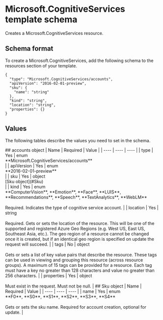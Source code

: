 # Microsoft.CognitiveServices template schema

Creates a Microsoft.CognitiveServices resource.

## Schema format

To create a Microsoft.CognitiveServices, add the following schema to the resources section of your template.

```
{
  "type": "Microsoft.CognitiveServices/accounts",
  "apiVersion": "2016-02-01-preview",
  "sku": {
    "name": "string"
  },
  "kind": "string",
  "location": "string",
  "properties": {}
}
```
## Values

The following tables describe the values you need to set in the schema.

<a id="accounts" />
## accounts object
|  Name | Required | Value |
|  ---- | ---- | ---- |
|  type | Yes | enum<br />**Microsoft.CognitiveServices/accounts**<br /> |
|  apiVersion | Yes | enum<br />**2016-02-01-preview**<br /> |
|  sku | Yes | object<br />[Sku object](#Sku)<br /> |
|  kind | Yes | enum<br />**ComputerVision**, **Emotion**, **Face**, **LUIS**, **Recommendations**, **Speech**, **TextAnalytics**, **WebLM**<br /><br />Required. Indicates the type of cognitive service account. |
|  location | Yes | string<br /><br />Required. Gets or sets the location of the resource. This will be one of the supported and registered Azure Geo Regions (e.g. West US, East US, Southeast Asia, etc.). The geo region of a resource cannot be changed once it is created, but if an identical geo region is specified on update the request will succeed. |
|  tags | No | object<br /><br />Gets or sets a list of key value pairs that describe the resource. These tags can be used in viewing and grouping this resource (across resource groups). A maximum of 15 tags can be provided for a resource. Each tag must have a key no greater than 128 characters and value no greater than 256 characters. |
|  properties | Yes | object<br /><br />Must exist in the request. Must not be null. |


<a id="Sku" />
## Sku object
|  Name | Required | Value |
|  ---- | ---- | ---- |
|  name | Yes | enum<br />**F0**, **S0**, **S1**, **S2**, **S3**, **S4**<br /><br />Gets or sets the sku name. Required for account creation, optional for update. |

